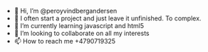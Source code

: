 - 👋 Hi, I’m @peroyvindbergandersen
- 👀 I often start a project and just leave it unfinished. To complex.
- 🌱 I’m currently learning javascript and html5
- 💞️ I’m looking to collaborate on all my interests
- 📫 How to reach me +4790719325
